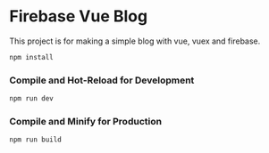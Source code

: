 # Firebase Vue Blog

This project is for making a simple blog with vue, vuex and firebase.


```sh
npm install
```

### Compile and Hot-Reload for Development

```sh
npm run dev
```

### Compile and Minify for Production

```sh
npm run build
```
